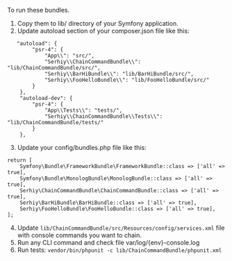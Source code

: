 To run these bundles.
1. Copy them to lib/ directory of your Symfony application.
2. Update autoload section of your composer.json file like this:
```
   "autoload": {
        "psr-4": {
            "App\\": "src/",
            "Serhiy\\ChainCommandBundle\\": "lib/ChainCommandBundle/src/",
            "Serhiy\\BarHiBundle\\": "lib/BarHiBundle/src/",
            "Serhiy\\FooHelloBundle\\": "lib/FooHelloBundle/src/"
        }
    },
    "autoload-dev": {
        "psr-4": {
            "App\\Tests\\": "tests/",
            "Serhiy\\ChainCommandBundle\\Tests\\": "lib/ChainCommandBundle/tests/"
        }
    },
```
3. Update your config/bundles.php file like this:
```
return [
    Symfony\Bundle\FrameworkBundle\FrameworkBundle::class => ['all' => true],
    Symfony\Bundle\MonologBundle\MonologBundle::class => ['all' => true],
    Serhiy\ChainCommandBundle\ChainCommandBundle::class => ['all' => true],
    Serhiy\BarHiBundle\BarHiBundle::class => ['all' => true],
    Serhiy\FooHelloBundle\FooHelloBundle::class => ['all' => true],
];
```

4. Update `lib/ChainCommandBundle/src/Resources/config/services.xml` file with console commands you want to chain.
5. Run any CLI command and check file var/log/{env}-console.log
6. Run tests: `vendor/bin/phpunit -c lib/ChainCommandBundle/phpunit.xml`